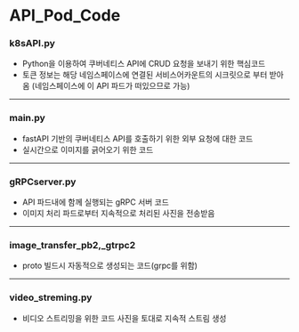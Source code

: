 
# API_Pod_Code
### k8sAPI.py
- Python을 이용하여 쿠버네티스 API에 CRUD 요청을 보내기 위한 핵심코드
- 토큰 정보는 해당 네임스페이스에 연결된 서비스어카운트의 시크릿으로 부터 받아옴
(네임스페이스에 이 API 파드가 떠있으므로 가능)

---
### main.py
- fastAPI 기반의 쿠버네티스 API를 호출하기 위한 외부 요청에 대한 코드
- 실시간으로 이미지를 긁어오기 위한 코드

---

### gRPCserver.py
- API 파드내에 함께 실행되는 gRPC 서버 코드
- 이미지 처리 파드로부터 지속적으로 처리된 사진을 전송받음
---
### image_transfer_pb2,_gtrpc2
- proto 빌드시 자동적으로 생성되는 코드(grpc를 위함)
---
### video_streming.py
- 비디오 스트리밍을 위한 코드 사진을 토대로 지속적 스트림 생성